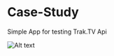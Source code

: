# Case-Study

Simple App for testing Trak.TV Api


![Alt text](/relative/path/to/img.png?raw=true )
